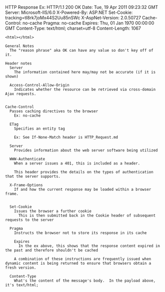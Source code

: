 HTTP Response
  Ex:
    HTTP/1.1 200 OK
    Date: Tue, 19 Apr 2011 09:23:32 GMT
    Server: Microsoft-IIS/6.0
    X-Powered-By: ASP.NET
    Set-Cookie: tracking=tI8rk7joMx44S2Uu85nSWc
    X-AspNet-Version: 2.0.50727
    Cache-Control: no-cache
    Pragma: no-cache
    Expires: Thu, 01 Jan 1970 00:00:00 GMT
    Content-Type: text/html; charset=utf-8
    Content-Length: 1067

    <html></html>

    General Notes
      The "reason phrase" aka OK can have any value so don't key off of it.
    
    Header notes
      Server
        The information contained here may/may not be accurate (if it is shown)

      Access-Control-Allow-Origin
        Indicates whether the resource can be retrieved via cross-domain Ajax requests.


    Cache-Control
      Passes caching directives to the browser
        Ex: no-cache

      ETag
        Specifies an entity tag

        Ex: See If-None-Match header is HTTP_Request.md

      Server
        Provides information about the web server software being utilized

      WWW-Authenticate
        When a server issues a 401, this is included as a header.

        This header provides the details on the types of authentication that the server supports.

      X-Frame-Options
        If and how the current response may be loaded within a browser frame.


      Set-Cookie
        Issues the browser a further cookie
          This is then submitted back in the Cookie header of subsequent requests to the server

      Pragma
        Instructs the browser not to store its response in its cache

        Expires
          In the ex above, this shows that the response content expired in the past and therefore shouldn't be cached

        A combination of these instructions are frequently issued when dynamic content is being returned to ensure that browsers obtain a fresh version.

      Content-Type
        What's the content of the message's body.  In the payload above, it's text/html;
                    

